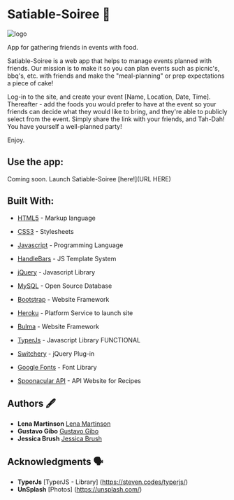 # Satiable-Soiree 🍱
![logo](http://i63.tinypic.com/96gxeq.jpg)

App for gathering friends in events with food.

Satiable-Soiree is a web app that helps to manage events planned with friends. Our mission is to make it so
you can plan events such as picnic's, bbq's, etc. with friends and make the "meal-planning" or prep expectations a piece of cake!

Log-in to the site, and create your event [Name, Location, Date, Time]. Thereafter - add the foods you would prefer to have at the event so your friends can decide what they would like to bring, and they're able to publicly select from the event. Simply share the link with your friends, and Tah-Dah! You have yourself a well-planned party!

Enjoy.

## Use the app:
Coming soon.
Launch Satiable-Soiree [here!](URL HERE)

## Built With:

* [HTML5](https://www.w3.org/TR/html/) - Markup language
* [CSS3](https://developer.mozilla.org/en-US/docs/Web/CSS/CSS3) - Stylesheets
* [Javascript](https://www.javascript.com/) - Programming Language
* [HandleBars](https://handlebarsjs.com/) - JS Template System
* [jQuery](https://jquery.com/) - Javascript Library
* [MySQL](https://www.mysql.com/) - Open Source Database
* [Bootstrap](https://getbootstrap.com/) - Website Framework
* [Heroku](https://heroku.com) - Platform Service to launch site
* [Bulma](https://bulma.io/) - Website Framework
* [TyperJs](https://steven.codes/typerjs/) - Javascript Library FUNCTIONAL
* [Switchery](http://abpetkov.github.io/switchery/) - jQuery Plug-in
* [Google Fonts](https://fonts.google.com/) - Font Library

* [Spoonacular API](https://market.mashape.com/spoonacular/recipe-food-nutrition) - API Website for Recipes

## Authors 🖋

* **Lena Martinson** [Lena Martinson](https://github.com/Blonded)
* **Gustavo Gibo** [Gustavo Gibo](https://github.com/gustavogibo)
* **Jessica Brush** [Jessica Brush](https://github.com/dandiflower)

## Acknowledgments 🗣

* **TyperJs** [TyperJS - Library] (https://steven.codes/typerjs/)
* **UnSplash** [Photos] (https://unsplash.com/)
